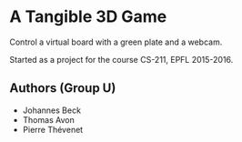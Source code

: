 # A Tangible 3D Game

Control a virtual board with a green plate and a webcam.

Started as a project for the course CS-211, EPFL 2015-2016.

## Authors (Group U)
   * Johannes Beck
   * Thomas Avon
   * Pierre Thévenet
